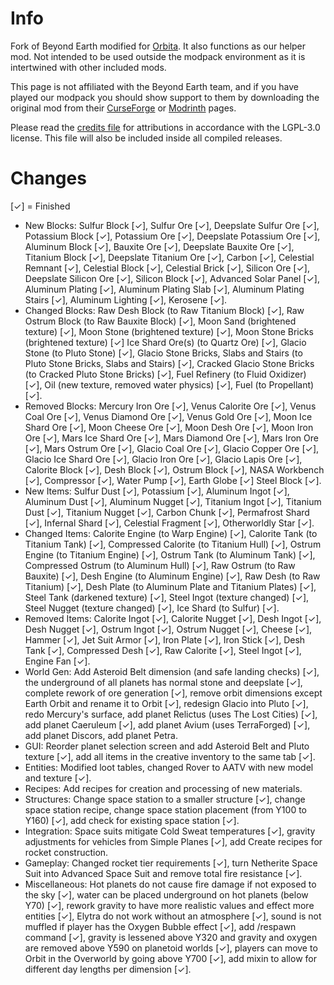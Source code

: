 # Info #
Fork of Beyond Earth modified for <a href="https://orbita.renovamenia.com">Orbita</a>. It also functions as our helper mod. Not intended to be used outside the modpack environment as it is intertwined with other included mods.

This page is not affiliated with the Beyond Earth team, and if you have played our modpack you should show support to them by downloading the original mod from their [CurseForge](https://www.curseforge.com/minecraft/mc-mods/beyond-earth) or [Modrinth](https://modrinth.com/mod/beyond-earth) pages.

Please read the [credits file](https://github.com/janewsome63/Beyond-Orbita/blob/1.18.2/credits.txt) for attributions in accordance with the LGPL-3.0 license. This file will also be included inside all compiled releases.

# Changes #
[✓] = Finished
* New Blocks: Sulfur Block [✓], Sulfur Ore [✓], Deepslate Sulfur Ore [✓], Potassium Block [✓], Potassium Ore [✓], Deepslate Potassium Ore [✓], Aluminum Block [✓], Bauxite Ore [✓], Deepslate Bauxite Ore [✓], Titanium Block [✓], Deepslate Titanium Ore [✓], Carbon [✓], Celestial Remnant [✓], Celestial Block [✓], Celestial Brick [✓], Silicon Ore [✓], Deepslate Silicon Ore [✓], Silicon Block [✓], Advanced Solar Panel [✓], Aluminum Plating [✓], Aluminum Plating Slab [✓], Aluminum Plating Stairs [✓], Aluminum Lighting [✓], Kerosene [✓].
* Changed Blocks: Raw Desh Block (to Raw Titanium Block) [✓], Raw Ostrum Block (to Raw Bauxite Block) [✓], Moon Sand (brightened texture) [✓], Moon Stone (brightened texture) [✓], Moon Stone Bricks (brightened texture) [✓] Ice Shard Ore(s) (to Quartz Ore) [✓], Glacio Stone (to Pluto Stone) [✓], Glacio Stone Bricks, Slabs and Stairs (to Pluto Stone Bricks, Slabs and Stairs) [✓], Cracked Glacio Stone Bricks (to Cracked Pluto Stone Bricks) [✓], Fuel Refinery (to Fluid Oxidizer) [✓], Oil (new texture, removed water physics) [✓], Fuel (to Propellant) [✓].
* Removed Blocks: Mercury Iron Ore [✓], Venus Calorite Ore [✓], Venus Coal Ore [✓], Venus Diamond Ore [✓], Venus Gold Ore [✓], Moon Ice Shard Ore [✓], Moon Cheese Ore [✓], Moon Desh Ore [✓], Moon Iron Ore [✓], Mars Ice Shard Ore [✓], Mars Diamond Ore [✓], Mars Iron Ore [✓], Mars Ostrum Ore [✓], Glacio Coal Ore [✓], Glacio Copper Ore [✓], Glacio Ice Shard Ore [✓], Glacio Iron Ore [✓], Glacio Lapis Ore [✓], Calorite Block [✓], Desh Block [✓], Ostrum Block [✓], NASA Workbench [✓], Compressor [✓], Water Pump [✓], Earth Globe [✓] Steel Block [✓].
* New Items: Sulfur Dust [✓], Potassium [✓], Aluminum Ingot [✓], Aluminum Dust [✓], Aluminum Nugget [✓], Titanium Ingot [✓], Titanium Dust [✓], Titanium Nugget [✓], Carbon Chunk [✓], Permafrost Shard [✓], Infernal Shard [✓], Celestial Fragment [✓], Otherworldly Star [✓].
* Changed Items: Calorite Engine (to Warp Engine) [✓], Calorite Tank (to Titanium Tank) [✓], Compressed Calorite (to Titanium Hull) [✓], Ostrum Engine (to Titanium Engine) [✓], Ostrum Tank (to Aluminum Tank) [✓], Compressed Ostrum (to Aluminum Hull) [✓], Raw Ostrum (to Raw Bauxite) [✓], Desh Engine (to Aluminum Engine) [✓], Raw Desh (to Raw Titanium) [✓], Desh Plate (to Aluminum Plate and Titanium Plates) [✓], Steel Tank (darkened texture) [✓], Steel Ingot (texture changed) [✓], Steel Nugget (texture changed) [✓], Ice Shard (to Sulfur) [✓].
* Removed Items: Calorite Ingot [✓], Calorite Nugget [✓], Desh Ingot [✓], Desh Nugget [✓], Ostrum Ingot [✓], Ostrum Nugget [✓], Cheese [✓], Hammer [✓], Jet Suit Armor [✓], Iron Plate [✓], Iron Stick [✓], Desh Tank [✓], Compressed Desh [✓], Raw Calorite [✓], Steel Ingot [✓], Engine Fan [✓].
* World Gen: Add Asteroid Belt dimension (and safe landing checks) [✓], the underground of all planets has normal stone and deepslate [✓], complete rework of ore generation [✓], remove orbit dimensions except Earth Orbit and rename it to Orbit [✓], redesign Glacio into Pluto [✓], redo Mercury's surface, add planet Relictus (uses The Lost Cities) [✓], add planet Caeruleum [✓], add planet Avium (uses TerraForged) [✓], add planet Discors, add planet Petra.
* GUI: Reorder planet selection screen and add Asteroid Belt and Pluto texture [✓], add all items in the creative inventory to the same tab [✓].
* Entities: Modified loot tables, changed Rover to AATV with new model and texture [✓].
* Recipes: Add recipes for creation and processing of new materials.
* Structures: Change space station to a smaller structure [✓], change space station recipe, change space station placement (from Y100 to Y160) [✓], add check for existing space station [✓].
* Integration: Space suits mitigate Cold Sweat temperatures [✓], gravity adjustments for vehicles from Simple Planes [✓], add Create recipes for rocket construction.
* Gameplay: Changed rocket tier requirements [✓], turn Netherite Space Suit into Advanced Space Suit and remove total fire resistance [✓].
* Miscellaneous: Hot planets do not cause fire damage if not exposed to the sky [✓], water can be placed underground on hot planets (below Y70) [✓], rework gravity to have more realistic values and effect more entities [✓], Elytra do not work without an atmosphere [✓], sound is not muffled if player has the Oxygen Bubble effect [✓], add /respawn command [✓], gravity is lessened above Y320 and gravity and oxygen are removed above Y590 on planetoid worlds [✓], players can move to Orbit in the Overworld by going above Y700 [✓], add mixin to allow for different day lengths per dimension [✓].